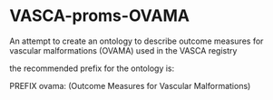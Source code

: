 # VASCA-proms-OVAMA
An attempt to create an ontology to describe outcome measures for vascular malformations (OVAMA) used in the VASCA registry

the recommended prefix for the ontology is:

PREFIX ovama: (Outcome Measures for Vascular Malformations)
